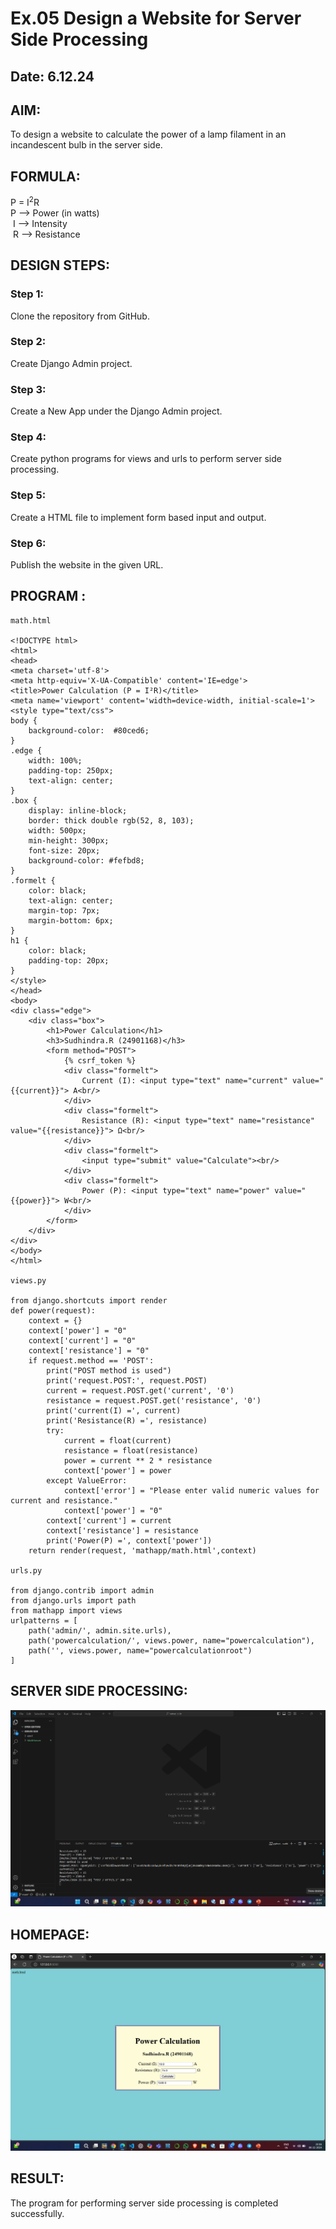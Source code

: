 # Ex.05 Design a Website for Server Side Processing
## Date: 6.12.24

## AIM:
 To design a website to calculate the power of a lamp filament in an incandescent bulb in the server side. 


## FORMULA:
P = I<sup>2</sup>R
<br> P --> Power (in watts)
<br> I --> Intensity
<br> R --> Resistance

## DESIGN STEPS:

### Step 1:
Clone the repository from GitHub.

### Step 2:
Create Django Admin project.

### Step 3:
Create a New App under the Django Admin project.

### Step 4:
Create python programs for views and urls to perform server side processing.

### Step 5:
Create a HTML file to implement form based input and output.

### Step 6:
Publish the website in the given URL.

## PROGRAM :
```
math.html

<!DOCTYPE html>
<html>
<head>
<meta charset='utf-8'>
<meta http-equiv='X-UA-Compatible' content='IE=edge'>
<title>Power Calculation (P = I²R)</title>
<meta name='viewport' content='width=device-width, initial-scale=1'>
<style type="text/css">
body {
    background-color:  #80ced6;
}
.edge {
    width: 100%;
    padding-top: 250px;
    text-align: center;
}
.box {
    display: inline-block;
    border: thick double rgb(52, 8, 103);
    width: 500px;
    min-height: 300px;
    font-size: 20px;
    background-color: #fefbd8;
}
.formelt {
    color: black;
    text-align: center;
    margin-top: 7px;
    margin-bottom: 6px;
}
h1 {
    color: black;
    padding-top: 20px;
}
</style>
</head>
<body>
<div class="edge">
    <div class="box">
        <h1>Power Calculation</h1>
        <h3>Sudhindra.R (24901168)</h3>
        <form method="POST">
            {% csrf_token %}
            <div class="formelt">
                Current (I): <input type="text" name="current" value="{{current}}"> A<br/>
            </div>
            <div class="formelt">
                Resistance (R): <input type="text" name="resistance" value="{{resistance}}"> Ω<br/>
            </div>
            <div class="formelt">
                <input type="submit" value="Calculate"><br/>
            </div>
            <div class="formelt">
                Power (P): <input type="text" name="power" value="{{power}}"> W<br/>
            </div>
        </form>
    </div>
</div>
</body>
</html>

views.py

from django.shortcuts import render
def power(request):
    context = {}
    context['power'] = "0"
    context['current'] = "0"
    context['resistance'] = "0"
    if request.method == 'POST':
        print("POST method is used")
        print('request.POST:', request.POST)
        current = request.POST.get('current', '0') 
        resistance = request.POST.get('resistance', '0') 
        print('current(I) =', current)
        print('Resistance(R) =', resistance)  
        try:
            current = float(current)
            resistance = float(resistance)
            power = current ** 2 * resistance
            context['power'] = power    
        except ValueError:
            context['error'] = "Please enter valid numeric values for current and resistance."
            context['power'] = "0"    
        context['current'] = current
        context['resistance'] = resistance
        print('Power(P) =', context['power'])
    return render(request, 'mathapp/math.html',context)

urls.py

from django.contrib import admin
from django.urls import path
from mathapp import views  
urlpatterns = [
    path('admin/', admin.site.urls),
    path('powercalculation/', views.power, name="powercalculation"),  
    path('', views.power, name="powercalculationroot")  
]
```

## SERVER SIDE PROCESSING:
![alt text](<Screenshot 2024-12-06 211740.png>)

## HOMEPAGE:
![alt text](<Screenshot 2024-12-06 211635.png>)

## RESULT:
The program for performing server side processing is completed successfully.
